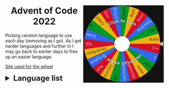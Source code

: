 <div>
    <img align="right" width="256" src=".github/wheel.png" alt="Wheel">
    <h1 align="center">Advent of Code 2022</h1>
</div>

Picking random language to use each day (removing as I go).
As I get harder languages and further in I may go back to earlier days to free up an easier language.

[Site used for the wheel](https://wheelofnames.com/)

<details>
    <summary style="font-size: x-large; font-weight: bolder">Language list</summary>
    <ul>
        <li> Assembly </li>
        <li> Bash - Day 6 </li>
        <li> Basic </li>
        <li> C - Day 5 </li>
        <li> C# </li>
        <li> C++ </li>
        <li> Cobol - Day 2</li>
        <li> Delphi </li>
        <li> Erlang </li>
        <li> Excel </li>
        <li> GoLang </li>
        <li> Haskell </li>
        <li> Java </li>
        <li> Julia </li>
        <li> Kotlin </li>
        <li> Lua - Day 3 </li>
        <li> Perl </li>
        <li> Python </li>
        <li> R </li>
        <li> Ruby </li>
        <li> Rust - Day 1 </li>
        <li> SQL </li>
        <li> Scala </li>
        <li> Typescript - Day 4 </li>
        <li> Visual Basic </li>
    </ul>
</details>
